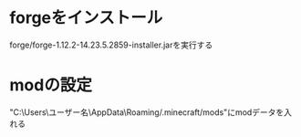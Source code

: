 # forgeをインストール
forge/forge-1.12.2-14.23.5.2859-installer.jarを実行する

# modの設定
"C:\Users\ユーザー名\AppData\Roaming/.minecraft/mods"にmodデータを入れる
